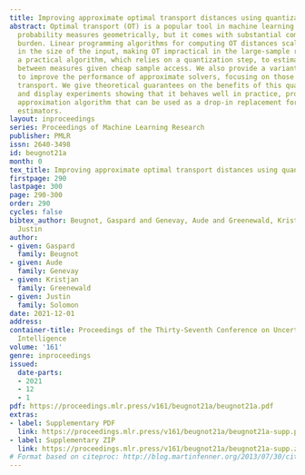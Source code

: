 ```yaml
---
title: Improving approximate optimal transport distances using quantization
abstract: Optimal transport (OT) is a popular tool in machine learning to compare
  probability measures geometrically, but it comes with substantial computational
  burden. Linear programming algorithms for computing OT distances scale cubically
  in the size of the input, making OT impractical in the large-sample regime. We introduce
  a practical algorithm, which relies on a quantization step, to estimate OT distances
  between measures given cheap sample access. We also provide a variant of our algorithm
  to improve the performance of approximate solvers, focusing on those for entropy-regularized
  transport. We give theoretical guarantees on the benefits of this quantization step
  and display experiments showing that it behaves well in practice, providing a practical
  approximation algorithm that can be used as a drop-in replacement for existing OT
  estimators.
layout: inproceedings
series: Proceedings of Machine Learning Research
publisher: PMLR
issn: 2640-3498
id: beugnot21a
month: 0
tex_title: Improving approximate optimal transport distances using quantization
firstpage: 290
lastpage: 300
page: 290-300
order: 290
cycles: false
bibtex_author: Beugnot, Gaspard and Genevay, Aude and Greenewald, Kristjan and Solomon,
  Justin
author:
- given: Gaspard
  family: Beugnot
- given: Aude
  family: Genevay
- given: Kristjan
  family: Greenewald
- given: Justin
  family: Solomon
date: 2021-12-01
address:
container-title: Proceedings of the Thirty-Seventh Conference on Uncertainty in Artificial
  Intelligence
volume: '161'
genre: inproceedings
issued:
  date-parts:
  - 2021
  - 12
  - 1
pdf: https://proceedings.mlr.press/v161/beugnot21a/beugnot21a.pdf
extras:
- label: Supplementary PDF
  link: https://proceedings.mlr.press/v161/beugnot21a/beugnot21a-supp.pdf
- label: Supplementary ZIP
  link: https://proceedings.mlr.press/v161/beugnot21a/beugnot21a-supp.zip
# Format based on citeproc: http://blog.martinfenner.org/2013/07/30/citeproc-yaml-for-bibliographies/
---
```

